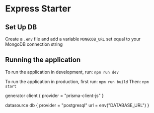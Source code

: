 # Express Starter

## Set Up DB

Create a `.env` file and add a variable `MONGODB_URL` set equal to your MongoDB connection string 

## Running the application

To run the application in development, run:
`npm run dev`

To run the application in production, first run:
`npm run build`
Then:
`npm start`

generator client {
  provider = "prisma-client-js"
}

datasource db {
  provider = "postgresql"
  url      = env("DATABASE_URL")
}
